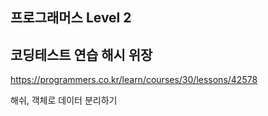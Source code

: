 ## 프로그래머스 Level 2

## 코딩테스트 연습 해시 위장

https://programmers.co.kr/learn/courses/30/lessons/42578

해쉬, 객체로 데이터 분리하기
